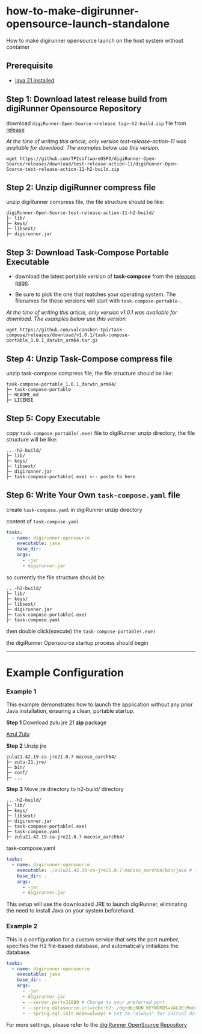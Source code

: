 # how-to-make-digirunner-opensource-launch-standalone
How to make digirunner opensource launch on the host system without container

## Prerequisite

- [java 21 installed](https://www.azul.com/downloads/?package=jdk#zulu)


## Step 1: Download latest release build from digiRunner Opensource Repository

download `digiRunner-Open-Source-<release tag>-h2-build.zip` file from [release](https://github.com/TPIsoftwareOSPO/digiRunner-Open-Source/releases)


_At the time of writing this article, only version test-release-action-11 was available for download. The examples below use this version._

```
wget https://github.com/TPIsoftwareOSPO/digiRunner-Open-Source/releases/download/test-release-action-11/digiRunner-Open-Source-test-release-action-11-h2-build.zip
```

## Step 2: Unzip digiRunner compress file

unzip digiRunner compress file, the file structure should be like:

```
digiRunner-Open-Source-test-release-action-11-h2-build/
├─ lib/
├─ keys/
├─ libsext/
├─ digirunner.jar
```

## Step 3: Download Task-Compose Portable Executable

- download the latest portable version of **task-compose** from the [releases page](https://github.com/vulcanshen-tpi/task-compose/releases). 

- Be sure to pick the one that matches your operating system. The filenames for these versions will start with `task-compose-portable-`.

_At the time of writing this article, only version v1.0.1 was available for download. The examples below use this version._

```
wget https://github.com/vulcanshen-tpi/task-compose/releases/download/v1.0.1/task-compose-portable_1.0.1_darwin_arm64.tar.gz
```

## Step 4: Unzip Task-Compose compress file

unzip task-compose compress file, the file structure should be like:

```
task-compose-portable_1.0.1_darwin_arm64/
├─ task-compose-portable
├─ README.md
├─ LICENSE
```

## Step 5: Copy Executable

copy `task-compose-portable(.exe)` file to digiRunner unzip directory, the file structure will be like:

```
...-h2-build/
├─ lib/
├─ keys/
├─ libsext/
├─ digirunner.jar
├─ task-compose-portable(.exe) <-- paste to here
```

## Step 6: Write Your Own `task-compose.yaml` file

create `task-compose.yaml` in digiRunner unzip directory

content of `task-compose.yaml`
```yaml
tasks:
  - name: digirunner-opensource
    executable: java
    base_dir: .
    args:
      - -jar
      - digirunner.jar
```

so currently the file structure should be:

```
...-h2-build/
├─ lib/
├─ keys/
├─ libsext/
├─ digirunner.jar
├─ task-compose-portable(.exe)
├─ task-compose.yaml
```

then double click(execute) the `task-compose-portable(.exe)`

the digiRunner Opensource startup process should begin

---

# Example Configuration

### Example 1

This example demonstrates how to launch the application without any prior Java installation, ensuring a clean, portable startup.

**Step 1** Download zulu jre 21 **zip** package

[Azul Zulu](https://www.azul.com/downloads/?package=jdk#zulu)

**Step 2** Unzip jre

```
zulu21.42.19-ca-jre21.0.7-macosx_aarch64/
├─ zulu-21.jre/
├─ bin/
├─ conf/
├─ ...
```

**Step 3** Move jre directory to h2-build/ directory

```
...-h2-build/
├─ lib/
├─ keys/
├─ libsext/
├─ digirunner.jar
├─ task-compose-portable(.exe)
├─ task-compose.yaml
├─ zulu21.42.19-ca-jre21.0.7-macosx_aarch64/
```

task-compose.yaml

```yaml
tasks:
  - name: digirunner-opensource
    executable: ./zulu21.42.19-ca-jre21.0.7-macosx_aarch64/bin/java # <-- change this line
    base_dir: .
    args:
      - -jar
      - digirunner.jar
```

This setup will use the downloaded JRE to launch digiRunner, eliminating the need to install Java on your system beforehand.

### Example 2

This is a configuration for a custom service that sets the port number, specifies the H2 file-based database, and automatically initializes the database.

```yaml
tasks:
  - name: digirunner-opensource
    executable: java
    base_dir: .
    args:
      - -jar
      - digirunner.jar
      - --server.port=31080 # Change to your preferred port.
      - --spring.datasource.url=jdbc:h2:./dgrdb;NON_KEYWORDS=VALUE;Mode=MySQL # Set your preferred JDBC URL.
      - --spring.sql.init.mode=always # Set to "always" for initial database setup; "never" otherwise.
```

For more settings, please refer to the [digiRunner OpenSource Repository](https://github.com/TPIsoftwareOSPO/digiRunner-Open-Source)